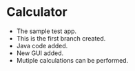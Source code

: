 # Calculator
  * The sample test app.
  * This is the first branch created.
  * Java code added.
  * New GUI added.
  * Mutiple calculations can be performed.
